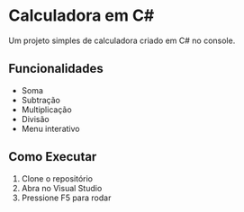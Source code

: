 # Calculadora em C#

Um projeto simples de calculadora criado em C# no console.

## Funcionalidades

- Soma
- Subtração
- Multiplicação
- Divisão
- Menu interativo

## Como Executar

1. Clone o repositório
2. Abra no Visual Studio
3. Pressione F5 para rodar
